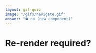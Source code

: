 ```yaml
---
layout: gif-quiz
image: "/gifs/navigate.gif"
answer: "⛔️ no (new component)"
---
```


# Re-render required?